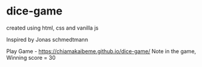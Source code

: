# dice-game
created using html, css and vanilla js 

Inspired by Jonas schmedtmann

Play Game - https://chiamakaibeme.github.io/dice-game/
Note in the game, Winning score = 30

